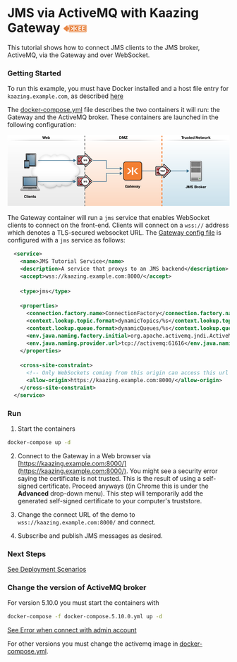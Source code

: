 # JMS via ActiveMQ with Kaazing Gateway  ![Enterprise Edition](../../enterprise-feature.png)

This tutorial shows how to connect JMS clients to the JMS broker, ActiveMQ, via the Gateway and over WebSocket.

### Getting Started

To run this example, you must have Docker installed and a host file entry for `kaazing.example.com`, as described [here](../../README.md)

The [docker-compose.yml](docker-compose.yml) file describes the two containers it will run: the Gateway and the ActiveMQ broker.  These containers are launched in the following configuration:

![JMS architecture](../docker-jms.png)

The Gateway container will run a `jms` service that enables WebSocket clients to connect on the front-end.  Clients will connect on a `wss://` address which denotes a TLS-secured websocket URL.  The [Gateway config file](gateway/jms-activemq-gateway-config.xml) is configured with a `jms` service as follows:

```xml
  <service>
    <name>JMS Tutorial Service</name>
    <description>A service that proxys to an JMS backend</description>
    <accept>wss://kaazing.example.com:8000/</accept>

    <type>jms</type>

    <properties>
      <connection.factory.name>ConnectionFactory</connection.factory.name>
      <context.lookup.topic.format>dynamicTopics/%s</context.lookup.topic.format>
      <context.lookup.queue.format>dynamicQueues/%s</context.lookup.queue.format>
      <env.java.naming.factory.initial>org.apache.activemq.jndi.ActiveMQInitialContextFactory</env.java.naming.factory.initial>
      <env.java.naming.provider.url>tcp://activemq:61616</env.java.naming.provider.url>
    </properties>

    <cross-site-constraint>
      <!-- Only WebSockets coming from this origin can access this url -->
      <allow-origin>https://kaazing.example.com:8000/</allow-origin>
    </cross-site-constraint>
  </service>
```

### Run

1. Start the containers
  ```bash
  docker-compose up -d
  ```
  
2. Connect to the Gateway in a Web browser via [https://kaazing.example.com:8000/](https://kaazing.example.com:8000/).  You might see a security error saying the certificate is not trusted. This is the result of using a self-signed certificate. Proceed anyways ((in Chrome this is under the **Advanced** drop-down menu). This step will temporarily add the generated self-signed certificate to your computer's truststore.

3. Change the connect URL of the demo to `wss://kaazing.example.com:8000/` and connect.

4. Subscribe and publish JMS messages as desired.

### Next Steps
  
[See Deployment Scenarios](../../README.md#deployment-scenarios)

### Change the version of ActiveMQ broker

For version 5.10.0 you must start the containers with
  ```bash
  docker-compose -f docker-compose.5.10.0.yml up -d
  ```
[See Error when connect with admin account](https://github.com/disaster37/activemq/issues/6)

For other versions you must change the activemq image in [docker-compose.yml](docker-compose.yml).